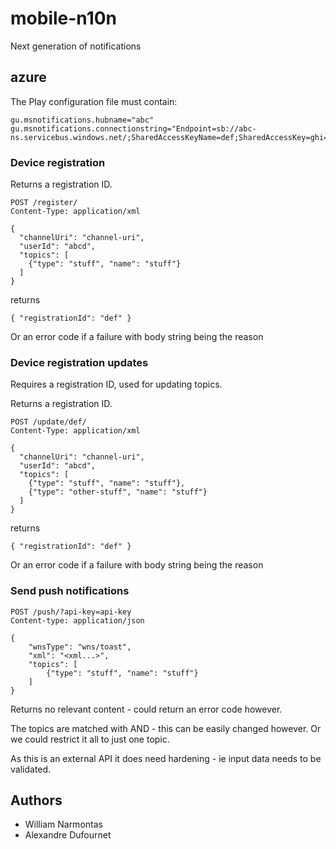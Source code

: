 # mobile-n10n

Next generation of notifications

## azure

The Play configuration file must contain:
```
gu.msnotifications.hubname="abc"
gu.msnotifications.connectionstring="Endpoint=sb://abc-ns.servicebus.windows.net/;SharedAccessKeyName=def;SharedAccessKey=ghi="
```

### Device registration

Returns a registration ID.

```
POST /register/
Content-Type: application/xml

{
  "channelUri": "channel-uri",
  "userId": "abcd",
  "topics": [
    {"type": "stuff", "name": "stuff"}
  ]
}
```

returns

```
{ "registrationId": "def" }
```

Or an error code if a failure with body string being the reason

### Device registration updates

Requires a registration ID, used for updating topics.

Returns a registration ID.

```
POST /update/def/
Content-Type: application/xml

{
  "channelUri": "channel-uri",
  "userId": "abcd",
  "topics": [
    {"type": "stuff", "name": "stuff"},
    {"type": "other-stuff", "name": "stuff"}
  ]
}
```

returns

```
{ "registrationId": "def" }
```

Or an error code if a failure with body string being the reason

### Send push notifications


```
POST /push/?api-key=api-key
Content-type: application/json

{
    "wnsType": "wns/toast",
    "xml": "<xml...>",
    "topics": [
        {"type": "stuff", "name": "stuff"}
    ]
}
```

Returns no relevant content - could return an error code however.

The topics are matched with AND - this can be easily changed however. Or we could restrict it all to just one topic.

As this is an external API it does need hardening - ie input data needs to be validated.

## Authors
* William Narmontas
* Alexandre Dufournet
